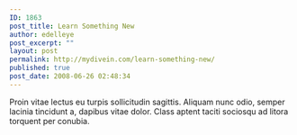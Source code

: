 ```yaml
---
ID: 1863
post_title: Learn Something New
author: edelleye
post_excerpt: ""
layout: post
permalink: http://mydivein.com/learn-something-new/
published: true
post_date: 2008-06-26 02:48:34
---
```

Proin vitae lectus eu turpis sollicitudin sagittis. Aliquam nunc odio, semper lacinia tincidunt a, dapibus vitae dolor. Class aptent taciti sociosqu ad litora torquent per conubia.
